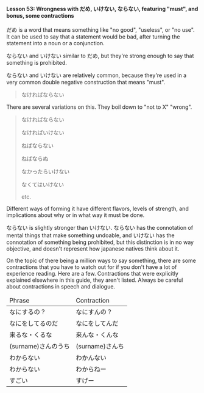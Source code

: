 #### Lesson 53: Wrongness with だめ, いけない, ならない, featuring "must", and bonus, some contractions

だめ is a word that means something like "no good", "useless", or "no use". It can be used to say that a statement would be bad, after turning the statement into a noun or a conjunction.

ならない and いけない similar to だめ, but they're strong enough to say that something is prohibited.

ならない and いけない are relatively common, because they're used in a very common double negative construction that means "must".

> なければならない

There are several variations on this. They boil down to "not to X" "wrong".

> なければならない
>
> なければいけない
>
> ねばならない
>
> ねばならぬ
>
> なかったらいけない
>
> なくてはいけない
>
> etc.

Different ways of forming it have different flavors, levels of strength, and implications about why or in what way it must be done.

ならない is slightly stronger than いけない. ならない has the connotation of mental things that make something undoable, and いけない has the connotation of something being prohibited, but this distinction is in no way objective, and doesn't represent how japanese natives think about it.

On the topic of there being a million ways to say something, there are some contractions that you have to watch out for if you don't have a lot of experience reading. Here are a few. Contractions that were explicitly explained elsewhere in this guide, they aren't listed. Always be careful about contractions in speech and dialogue.

<table class="fluffy">
<thead><tr><td>Phrase</td><td>Contraction</td></tr></thead>
<tbody>
<tr><td>なにするの？</td><td>なにすんの？</td></tr>
<tr><td>なにをしてるのだ</td><td>なにをしてんだ</td></tr>
<tr><td>来るな・くるな</td><td>来んな・くんな</td></tr>
<tr><td>(surname)さんのうち</td><td>(surname)さんち</td></tr>
<tr><td>わからない</td><td>わかんない</td></tr>
<tr><td>わからない</td><td>わからねー</td></tr>
<tr><td>すごい</td><td>すげー</td></tr>
</tbody>
</table>
